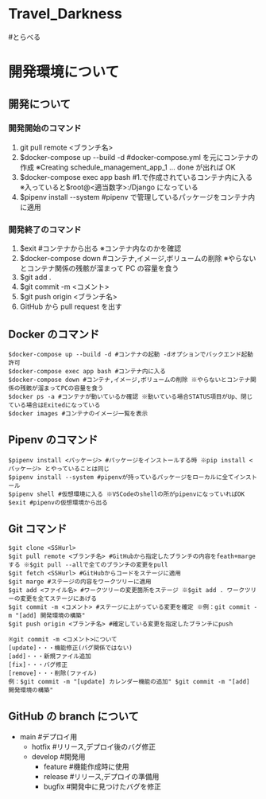 # Travel_Darkness

#とらべる

# 開発環境について

## 開発について

### 開発開始のコマンド

1. git pull remote <ブランチ名>
2. $docker-compose up --build -d
   #docker-compose.yml を元にコンテナの作成
   ※Creating schedule_management_app_1 ... done が出れば OK
3. $docker-compose exec app bash 
#1.で作成されているコンテナ内に入る 
※入っていると$root@<適当数字>:/Django になっている
4. $pipenv install --system
   #pipenv で管理しているパッケージをコンテナ内に適用

### 開発終了のコマンド

1. $exit #コンテナから出る
   ※コンテナ内なのかを確認
2. $docker-compose down #コンテナ,イメージ,ボリュームの削除
   ※やらないとコンテナ関係の残骸が溜まって PC の容量を食う
3. $git add .
4. $git commit -m <コメント>
5. $git push origin <ブランチ名>
6. GitHub から pull request を出す

## Docker のコマンド

```
$docker-compose up --build -d #コンテナの起動 -dオプションでバックエンド起動許可
$docker-compose exec app bash #コンテナ内に入る
$docker-compose down #コンテナ,イメージ,ボリュームの削除 ※やらないとコンテナ関係の残骸が溜まってPCの容量を食う
$docker ps -a #コンテナが動いているか確認 ※動いている場合STATUS項目がUp、閉じている場合はExitedになっている
$docker images #コンテナのイメージ一覧を表示
```

## Pipenv のコマンド

```
$pipenv install <パッケージ> #パッケージをインストールする時 ※pip install <パッケージ> とやっていることは同じ
$pipenv install --system #pipenvが持っているパッケージをローカルに全てインストール
$pipenv shell #仮想環境に入る ※VSCodeのshellの所がpipenvになっていればOK
$exit #pipenvの仮想環境から出る
```

## Git コマンド

```
$git clone <SSHurl>
$git pull remote <ブランチ名> #GitHubから指定したブランチの内容をfeath+margeする ※$git pull --allで全てのブランチの変更をpull
$git fetch <SSHurl> #GitHubからコードをステージに適用
$git marge #ステージの内容をワークツリーに適用
$git add <ファイル名> #ワークツリーの変更箇所をステージ ※$git add . ワークツリーの変更を全てステージにあげる
$git commit -m <コメント> #ステージに上がっている変更を確定 ※例：git commit -m "[add] 開発環境の構築"
$git push origin <ブランチ名> #確定している変更を指定したブランチにpush

※git commit -m <コメント>について
[update]・・・機能修正(バグ関係ではない)
[add]・・・新規ファイル追加
[fix]・・・バグ修正
[remove]・・・削除(ファイル)
例：$git commit -m "[update] カレンダー機能の追加" $git commit -m "[add] 開発環境の構築"
```

## GitHub の branch について

- main #デプロイ用
  - hotfix #リリース,デプロイ後のバグ修正
  - develop #開発用
    - feature #機能作成時に使用
    - release #リリース,デプロイの準備用
    - bugfix #開発中に見つけたバグを修正
